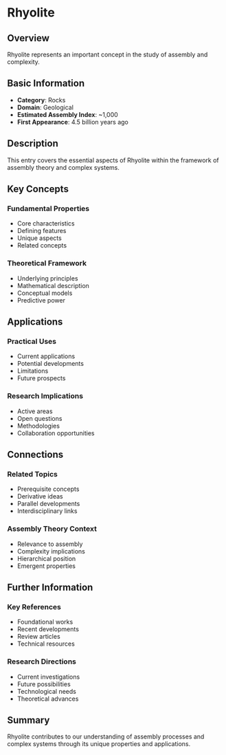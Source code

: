 # Rhyolite

## Overview

Rhyolite represents an important concept in the study of assembly and complexity.

## Basic Information

- **Category**: Rocks
- **Domain**: Geological
- **Estimated Assembly Index**: ~1,000
- **First Appearance**: 4.5 billion years ago

## Description

This entry covers the essential aspects of Rhyolite within the framework of assembly theory and complex systems.

## Key Concepts

### Fundamental Properties
- Core characteristics
- Defining features
- Unique aspects
- Related concepts

### Theoretical Framework
- Underlying principles
- Mathematical description
- Conceptual models
- Predictive power

## Applications

### Practical Uses
- Current applications
- Potential developments
- Limitations
- Future prospects

### Research Implications
- Active areas
- Open questions
- Methodologies
- Collaboration opportunities

## Connections

### Related Topics
- Prerequisite concepts
- Derivative ideas
- Parallel developments
- Interdisciplinary links

### Assembly Theory Context
- Relevance to assembly
- Complexity implications
- Hierarchical position
- Emergent properties

## Further Information

### Key References
- Foundational works
- Recent developments
- Review articles
- Technical resources

### Research Directions
- Current investigations
- Future possibilities
- Technological needs
- Theoretical advances

## Summary

Rhyolite contributes to our understanding of assembly processes and complex systems through its unique properties and applications.
